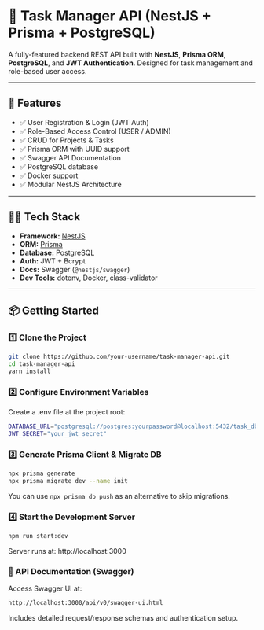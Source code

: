 # 🧩 Task Manager API (NestJS + Prisma + PostgreSQL)

A fully-featured backend REST API built with **NestJS**, **Prisma ORM**, **PostgreSQL**, and **JWT Authentication**. Designed for task management and role-based user access.

---

## 🚀 Features

- ✅ User Registration & Login (JWT Auth)
- ✅ Role-Based Access Control (USER / ADMIN)
- ✅ CRUD for Projects & Tasks
- ✅ Prisma ORM with UUID support
- ✅ Swagger API Documentation
- ✅ PostgreSQL database
- ✅ Docker support
- ✅ Modular NestJS Architecture

---

## 🧑‍💻 Tech Stack

- **Framework:** [NestJS](https://nestjs.com/)
- **ORM:** [Prisma](https://www.prisma.io/)
- **Database:** PostgreSQL
- **Auth:** JWT + Bcrypt
- **Docs:** Swagger (`@nestjs/swagger`)
- **Dev Tools:** dotenv, Docker, class-validator

---

## 📦 Getting Started

### 1️⃣ Clone the Project

```bash
git clone https://github.com/your-username/task-manager-api.git
cd task-manager-api
yarn install
```

### 2️⃣ Configure Environment Variables

Create a .env file at the project root:

```bash
DATABASE_URL="postgresql://postgres:yourpassword@localhost:5432/task_db"
JWT_SECRET="your_jwt_secret"
```

### 3️⃣ Generate Prisma Client & Migrate DB

```bash 
npx prisma generate
npx prisma migrate dev --name init
```
You can use ```npx prisma db push``` as an alternative to skip migrations.

### 4️⃣ Start the Development Server

```bash
npm run start:dev
```
Server runs at: http://localhost:3000

### 📘 API Documentation (Swagger)

Access Swagger UI at:
```bash
http://localhost:3000/api/v0/swagger-ui.html
```
Includes detailed request/response schemas and authentication setup.